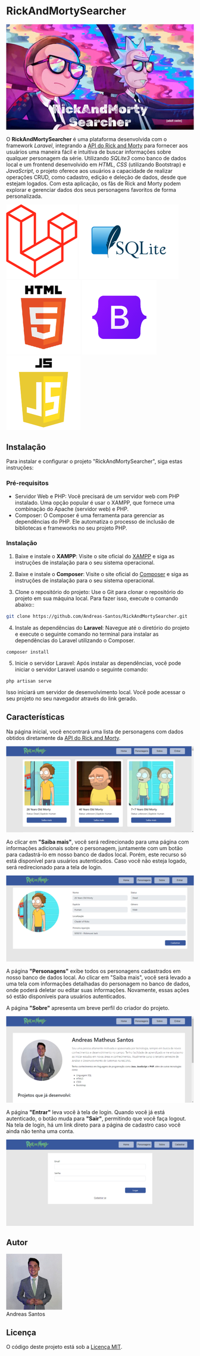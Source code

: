 # RickAndMortySearcher

<img src="images\banner.png" alt="banner-RickAndMortySearcher">

O **RickAndMortySearcher** é uma plataforma desenvolvida com o framework *Laravel*, integrando a [API do Rick and Morty](https://rickandmortyapi.com/) para fornecer aos usuários uma maneira fácil e intuitiva de buscar informações sobre qualquer personagem da série. Utilizando *SQLite3* como banco de dados local e um frontend desenvolvido em *HTML*, *CSS* (utilizando Bootstrap) e *JavaScript*, o projeto oferece aos usuários a capacidade de realizar operações CRUD, como cadastro, edição e deleção de dados, desde que estejam logados. Com esta aplicação, os fãs de Rick and Morty podem explorar e gerenciar dados dos seus personagens favoritos de forma personalizada.

<img src="images\icons\laravel-icon.png" alt="laravel">
<img src="images\icons\sqlite-icon.png" alt="sqlite">
<img src="images\icons\html-icon.png" alt="html">
<img src="images\icons\bootstrap-icon.png" alt="bootstrap">
<img src="images\icons\javascript-icon.png" alt="javascript">

## Instalação

Para instalar e configurar o projeto "RickAndMortySearcher", siga estas instruções:

### Pré-requisitos

-   Servidor Web e PHP: Você precisará de um servidor web com PHP instalado. Uma opção popular é usar o XAMPP, que fornece uma combinação do Apache (servidor web) e PHP.
-   Composer: O Composer é uma ferramenta para gerenciar as dependências do PHP. Ele automatiza o processo de inclusão de bibliotecas e frameworks no seu projeto PHP.

### Instalação

1.  Baixe e instale o **XAMPP**: Visite o site oficial do [XAMPP](https://www.apachefriends.org/) e siga as instruções de instalação para o seu sistema operacional.
    
2.  Baixe e instale o **Composer**: Visite o site oficial do [Composer](https://getcomposer.org/) e siga as instruções de instalação para o seu sistema operacional.
    
3.  Clone o repositório do projeto: Use o Git para clonar o repositório do projeto em sua máquina local. Para fazer isso, execute o comando abaixo::
  ```bash
git clone https://github.com/Andreas-Santos/RickAndMortySearcher.git
```
    
4.  Instale as dependências do **Laravel**: Navegue até o diretório do projeto e execute o seguinte comando no terminal para instalar as dependências do Laravel utilizando o Composer.
```terminal
composer install
```    

5.  Inicie o servidor Laravel: Após instalar as dependências, você pode iniciar o servidor Laravel usando o seguinte comando:
```terminal
php artisan serve
```        
Isso iniciará um servidor de desenvolvimento local. Você pode acessar o seu projeto no seu navegador através do link gerado.

## Características

Na página inicial, você encontrará uma lista de personagens com dados obtidos diretamente da [API do Rick and Morty](https://rickandmortyapi.com/).

<img src="images\home.png" alt="Tela Inicial">
    
Ao clicar em **"Saiba mais"**, você será redirecionado para uma página com informações adicionais sobre o personagem, juntamente com um botão para cadastrá-lo em nosso banco de dados local. Porém, este recurso só está disponível para usuários autenticados. Caso você não esteja logado, será redirecionado para a tela de login.
   
<img src="images\detalhesPersonagem.png" alt="Detalhes do Personagem">
   
A página **"Personagens"** exibe todos os personagens cadastrados em nosso banco de dados local. Ao clicar em "Saiba mais", você será levado a uma tela com informações detalhadas do personagem no banco de dados, onde poderá deletar ou editar suas informações. Novamente, essas ações só estão disponíveis para usuários autenticados.
    
A página **"Sobre"** apresenta um breve perfil do criador do projeto.
  
<img src="images\sobre.png" alt="Sobre">

A página **"Entrar"** leva você à tela de login. Quando você já está autenticado, o botão muda para **"Sair"**, permitindo que você faça logout.
Na tela de login, há um link direto para a página de cadastro caso você ainda não tenha uma conta.

<img src="images\login.png" alt="Tela de Login">

## Autor

<img src="images\foto.jpg" alt="Foto Autor" style="max-height: 150px"><br>
Andreas Santos

## Licença

O código deste projeto está sob a [Licença MIT](https://opensource.org/license/mit).